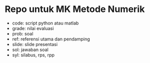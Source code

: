 # Repo untuk MK Metode Numerik

- code: script python atau matlab
- grade: nilai evaluasi
- prob: soal
- ref: referensi utama dan pendamping
- slide: slide presentasi
- sol: jawaban soal
- syl: silabus, rps, rpp
